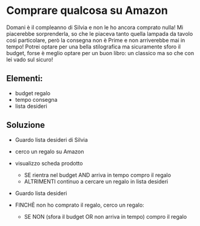 # Comprare qualcosa su Amazon

Domani è il compleanno di Silvia e non le ho ancora comprato nulla! Mi piacerebbe sorprenderla, so che le piaceva tanto quella lampada da tavolo così particolare, però la consegna non è Prime e non arriverebbe mai in tempo! Potrei optare per una bella stilografica ma sicuramente sforo il budget, forse è meglio optare per un buon libro: un classico ma so che con lei vado sul sicuro!

## Elementi:

- budget regalo
- tempo consegna
- lista desideri

## Soluzione

- Guardo lista desideri di Silvia
- cerco un regalo su Amazon
- visualizzo scheda prodotto

  - SE rientra nel budget AND arriva in tempo
    compro il regalo
  - ALTRIMENTI
    continuo a cercare un regalo in lista desideri

- Guardo lista desideri
- FINCHÈ non ho comprato il regalo, cerco un regalo:
  - SE NON (sfora il budget OR non arriva in tempo)
    compro il regalo
